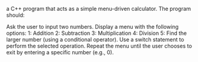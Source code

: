  a C++ program that acts as a simple menu-driven calculator. The program should:

Ask the user to input two numbers.
Display a menu with the following options:
1: Addition
2: Subtraction
3: Multiplication
4: Division
5: Find the larger number (using a conditional operator).
Use a switch statement to perform the selected operation.
Repeat the menu until the user chooses to exit by entering a specific number (e.g., 0).
